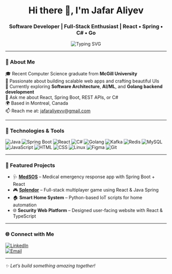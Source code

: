 <h1 align="center">Hi there 👋, I'm Jafar Aliyev</h1>
<h3 align="center">Software Developer | Full-Stack Enthusiast | React • Spring • C# • Go</h3>

<p align="center">
  <img src="https://readme-typing-svg.demolab.com?font=Fira+Code&size=22&pause=1000&center=true&vCenter=true&width=435&lines=Software+Engineer+%F0%9F%92%BB;React+%2B+Spring+Boot+%2B+SQL+Lover;Building+Full-Stack+Magic+with+Code+%E2%9C%A8" alt="Typing SVG" />
</p>

---

### 🌟 About Me

🎓 Recent Computer Science graduate from **McGill University**  
🚀 Passionate about building scalable web apps and crafting beautiful UIs  
🧠 Currently exploring **Software Architecture**, **AI/ML**, and **Golang backend development**  
💬 Ask me about React, Spring Boot, REST APIs, or C#  
🌍 Based in Montreal, Canada  
📫 Reach me at: [jafaraliyevv@gmail.com](mailto:jafaraliyevv@gmail.com)  

---

### 🚀 Technologies & Tools

![Java](https://img.shields.io/badge/Java-ED8B00?style=for-the-badge&logo=java&logoColor=white)
![Spring Boot](https://img.shields.io/badge/SpringBoot-6DB33F?style=for-the-badge&logo=springboot&logoColor=white)
![React](https://img.shields.io/badge/React-61DAFB?style=for-the-badge&logo=react&logoColor=black)
![C#](https://img.shields.io/badge/C%23-239120?style=for-the-badge&logo=c-sharp&logoColor=white)
![Golang](https://img.shields.io/badge/Go-00ADD8?style=for-the-badge&logo=go&logoColor=white)
![Kafka](https://img.shields.io/badge/Apache%20Kafka-231F20?style=for-the-badge&logo=apachekafka&logoColor=white)
![Redis](https://img.shields.io/badge/Redis-DC382D?style=for-the-badge&logo=redis&logoColor=white)
![MySQL](https://img.shields.io/badge/MySQL-4479A1?style=for-the-badge&logo=mysql&logoColor=white)
![JavaScript](https://img.shields.io/badge/JavaScript-F7DF1E?style=for-the-badge&logo=javascript&logoColor=black)
![HTML](https://img.shields.io/badge/HTML5-E34F26?style=for-the-badge&logo=html5&logoColor=white)
![CSS](https://img.shields.io/badge/CSS3-1572B6?style=for-the-badge&logo=css3&logoColor=white)
![Linux](https://img.shields.io/badge/Linux-FCC624?style=for-the-badge&logo=linux&logoColor=black)
![Figma](https://img.shields.io/badge/Figma-F24E1E?style=for-the-badge&logo=figma&logoColor=white)
![Git](https://img.shields.io/badge/Git-F05032?style=for-the-badge&logo=git&logoColor=white)

---

### 💼 Featured Projects

- 🩺 **[MedSOS](#)** – Medical emergency response app with Spring Boot + React  
- 🎮 **[Splendor](#)** – Full-stack multiplayer game using React & Java Spring  
- 🏠 **Smart Home System** – Python-based IoT scripts for home automation  
- 🌐 **Security Web Platform** – Designed user-facing website with React & TypeScript  

---

### 🌐 Connect with Me

[![LinkedIn](https://img.shields.io/badge/LinkedIn-blue?style=for-the-badge&logo=linkedin&logoColor=white)](https://linkedin.com/in/jafar-aliyev)  
[![Email](https://img.shields.io/badge/Email-D14836?style=for-the-badge&logo=gmail&logoColor=white)](mailto:jafaraliyevv@gmail.com)

---

_✨ Let’s build something amazing together!_

